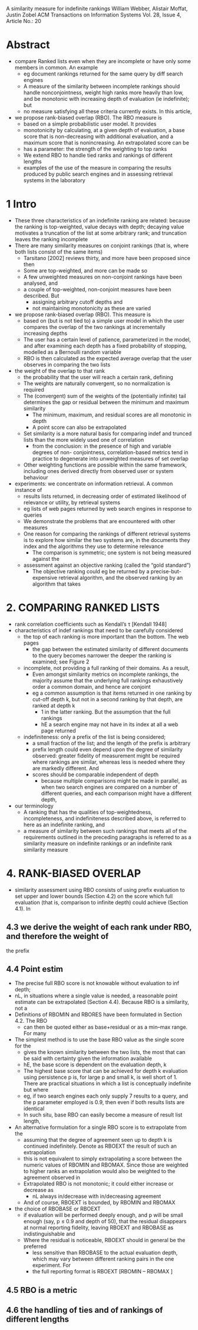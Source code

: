 A similarity measure for indefinite rankings
William Webber, Alistair Moffat, Justin Zobel
ACM Transactions on Information Systems Vol. 28, Issue 4, Article No.: 20

# Abstract

* compare Ranked lists
  even when they are incomplete or have only some members in common. An example
  * eg document rankings returned for the same query by diff search engines
  * A measure of the similarity between incomplete rankings should
    handle nonconjointness, weight high ranks more heavily than low, and be
    monotonic with increasing depth of evaluation (ie indefinite); but
  * no measure satisfying all these criteria currently exists. In this article,
* we propose rank-biased overlap (RBO). The RBO measure is
  * based on a simple probabilistic user model. It provides
  * monotonicity by calculating, at a given depth of evaluation,
    a base score that is non-decreasing with additional evaluation, and
    a maximum score that is nonincreasing. An extrapolated score can be
  * has a parameter: the strength of the weighting to top ranks
  * We extend RBO to handle tied ranks and rankings of different lengths
  * examples of the use of the measure in comparing the results produced by
    public search engines and in assessing retrieval systems in the laboratory

# 1 Intro

* These three characteristics of an indefinite ranking are related:
  because the ranking is top-weighted, value decays with depth;
  decaying value motivates a truncation of the list at some arbitrary rank; and
  truncation leaves the ranking incomplete
* There are many similarity measures on conjoint rankings
  (that is, where both lists consist of the same items)
  * Tarsitano [2002] reviews thirty, and more have been proposed since then
  * Some are top-weighted, and more can be made so
  * A few unweighted measures on non-conjoint rankings have been analysed, and
  * a couple of top-weighted, non-conjoint measures have been described.  But
    * assigning arbitrary cutoff depths and
    * not maintaining monotonicity as these are varied
* we propose rank-biased overlap (RBO). This measure is
  * based on (but is not tied to) a simple user model in which
    the user compares the overlap of the two rankings at incrementally
    increasing depths
  * The user has a certain level of patience, parameterized in the model, and
    after examining each depth has a fixed probability of stopping, modelled as
    a Bernoulli random variable
  * RBO is then calculated as the expected average overlap
    that the user observes in comparing the two lists
* the weight of the overlap to that rank
  * the probability that the user will reach a certain rank, defining
  * The weights are naturally convergent, so no normalization is required
  * The (convergent) sum of the weights of the (potentially infinite) tail
    determines the gap or residual between the minimum and maximum similarity
    * The minimum, maximum, and residual scores are all monotonic in depth
    * A point score can also be extrapolated
  * Set similarity is a more natural basis for comparing indef and trunced
    lists than the more widely used one of correlation
    * from the conclusion: in the presence of high and variable degrees of non-
      conjointness, correlation-based metrics tend in practice to degenerate
      into unweighted measures of set overlap
  * Other weighting functions are possible within the same framework,
    including ones derived directly from observed user or system behaviour
* experiments: we concentrate on information retrieval. A common instance of
  * results lists returned, in decreasing order of estimated likelihood of
    relevance or utility, by retrieval systems
  * eg lists of web pages returned by web search engines in response to queries
  * We demonstrate the problems that are encountered with other measures
  * One reason for comparing the rankings of different retrieval systems is to
    explore how similar the two systems are, in
    the documents they index and the algorithms they use to determine relevance
    * The comparison is symmetric; one system is not being measured against the
  * assessment against an objective ranking (called the “gold standard”)
    * The objective ranking could eg be returned by a precise-but-expensive
      retrieval algorithm, and the observed ranking by an algorithm that takes

# 2. COMPARING RANKED LISTS

* rank correlation coefficients such as Kendall’s τ [Kendall 1948]
* characteristics of indef rankings that need to be carefully considered
  * the top of each ranking is more important than the bottom. The web pages
    * the gap between the estimated similarity of different documents to the
      query becomes narrower the deeper the ranking is examined; see Figure 2
  * incomplete, not providing a full ranking of their domains. As a result,
    * Even amongst similarity metrics on incomplete rankings, the majority
      assume that the underlying full rankings exhaustively order a common
      domain, and hence are conjoint
    * eg a common assumption is that items returned in one ranking by cut-off
      depth k, but not in a second ranking by that depth, are ranked at depth k
      + 1 in the latter ranking. But the assumption that the full rankings
      * hE a search engine may not have in its index at all a web page returned
  * indefiniteness: only a prefix of the list is being considered;
    * a small fraction of the list; and the length of the prefix is arbitrary
    * prefix length could even depend upon the degree of similarity observed:
      greater fidelity of measurement might be required where rankings are
      similar, whereas less is needed where they are markedly different. And
    * scores should be comparable independent of depth
      * because multiple comparisons might be made in parallel, as when two
        search engines are compared on a number of different queries, and each
        comparison might have a different depth,
* our terminology
  * A ranking that has the qualities of top-weightedness, incompleteness, and
    indefiniteness described above, is referred to here as an indefinite
    ranking, and
  * a measure of similarity between such rankings that meets all of the
    requirements outlined in the preceding paragraphs is referred to as a
    similarity measure on indefinite rankings or an indefinite rank similarity
    measure

# 4. RANK-BIASED OVERLAP

* similarity assessment using RBO consists of using prefix evaluation to set
  upper and lower bounds (Section 4.2) on the score which full evaluation
  (that is, comparison to infinite depth) could achieve (Section 4.1). In

## 4.3 we derive the weight of each rank under RBO, and therefore the weight of
the prefix

## 4.4 Point estim

* The precise full RBO score is not knowable without evaluation to inf depth;
* nL, in situations where a single value is needed, a reasonable point estimate
  can be extrapolated (Section 4.4). Because RBO is a similarity, not a
* Definitions of RBOMIN and RBORES have been formulated in Section 4.2. The RBO
  * can then be quoted either as base+residual or as a min–max range. For many
* The simplest method is to use the base RBO value as the single score for the
  * gives the known similarity between the two lists,
    the most that can be said with certainty given the information available
  * hE, the base score is dependent on the evaluation depth, k
  * The highest base score that can be achieved for depth k evaluation using
    persistence p is, for large p and small k, is well short of 1. There are
    practical situations in which a list is conceptually indefinite but where
  * eg, if two search engines each only supply 7 results to a query, and the p
    parameter employed is 0.9, then even if both results lists are identical
  * In such situ, base RBO can easily become a measure of result list length,
* An alternative formulation for a single RBO score is to extrapolate from the
  * assuming that the degree of agreement seen up to depth k is continued
    indefinitely. Denote as RBOEXT the result of such an extrapolation
  * this is not equivalent to simply extrapolating a score between the numeric
    values of RBOMIN and RBOMAX. Since those are weighted to higher ranks
    an extrapolation would also be weighted to the agreement observed in
  * Extrapolated RBO is not monotonic; it could either increase or decrease as
    * nL always in/decrease with in/decreasing agreement
  * And of course, RBOEXT is bounded, by RBOMIN and RBOMAX
* the choice of RBOBASE or RBOEXT
  * if evaluation will be performed deeply enough, and p will be small enough
    (say, p ≤ 0.9 and depth of 50), that the residual disappears at normal
    reporting fidelity, leaving RBOEXT and RBOBASE as indistinguishable and
  * Where the residual is noticeable, RBOEXT should in general be the preferred
    * less sensitive than RBOBASE to the actual evaluation depth, which may
      vary between different ranking pairs in the one experiment. For
    * the full reporting format is RBOEXT [RBOMIN – RBOMAX ]

## 4.5 RBO is a metric

## 4.6 the handling of ties and of rankings of different lengths
